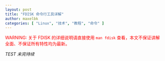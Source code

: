 ```yaml
---
layout: post
title: "FDISK 命令行工具详解"
author: maxelbk
categories: [ "Linux", "技术", "教程", "命令" ]
---
```


<p><font color="red">WARNING: 关于 FDISK 的详细说明请直接使用 <code>man fdisk</code> 查看，本文不保证讲解全面、不保证所有特性均为最新。</font></p>

*TEST 未完待续*
